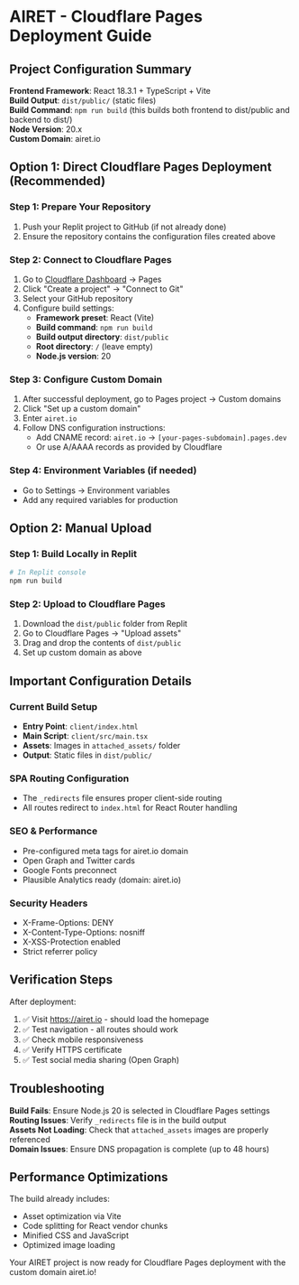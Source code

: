 # AIRET - Cloudflare Pages Deployment Guide

## Project Configuration Summary

**Frontend Framework**: React 18.3.1 + TypeScript + Vite  
**Build Output**: `dist/public/` (static files)  
**Build Command**: `npm run build` (this builds both frontend to dist/public and backend to dist/)  
**Node Version**: 20.x  
**Custom Domain**: airet.io

## Option 1: Direct Cloudflare Pages Deployment (Recommended)

### Step 1: Prepare Your Repository
1. Push your Replit project to GitHub (if not already done)
2. Ensure the repository contains the configuration files created above

### Step 2: Connect to Cloudflare Pages
1. Go to [Cloudflare Dashboard](https://dash.cloudflare.com) → Pages
2. Click "Create a project" → "Connect to Git"
3. Select your GitHub repository
4. Configure build settings:
   - **Framework preset**: React (Vite)
   - **Build command**: `npm run build`
   - **Build output directory**: `dist/public`
   - **Root directory**: `/` (leave empty)
   - **Node.js version**: 20

### Step 3: Configure Custom Domain
1. After successful deployment, go to Pages project → Custom domains
2. Click "Set up a custom domain"
3. Enter `airet.io`
4. Follow DNS configuration instructions:
   - Add CNAME record: `airet.io` → `[your-pages-subdomain].pages.dev`
   - Or use A/AAAA records as provided by Cloudflare

### Step 4: Environment Variables (if needed)
- Go to Settings → Environment variables
- Add any required variables for production

## Option 2: Manual Upload

### Step 1: Build Locally in Replit
```bash
# In Replit console
npm run build
```

### Step 2: Upload to Cloudflare Pages
1. Download the `dist/public` folder from Replit
2. Go to Cloudflare Pages → "Upload assets"
3. Drag and drop the contents of `dist/public`
4. Set up custom domain as above

## Important Configuration Details

### Current Build Setup
- **Entry Point**: `client/index.html`
- **Main Script**: `client/src/main.tsx`
- **Assets**: Images in `attached_assets/` folder
- **Output**: Static files in `dist/public/`

### SPA Routing Configuration
- The `_redirects` file ensures proper client-side routing
- All routes redirect to `index.html` for React Router handling

### SEO & Performance
- Pre-configured meta tags for airet.io domain
- Open Graph and Twitter cards
- Google Fonts preconnect
- Plausible Analytics ready (domain: airet.io)

### Security Headers
- X-Frame-Options: DENY
- X-Content-Type-Options: nosniff
- X-XSS-Protection enabled
- Strict referrer policy

## Verification Steps

After deployment:
1. ✅ Visit https://airet.io - should load the homepage
2. ✅ Test navigation - all routes should work
3. ✅ Check mobile responsiveness
4. ✅ Verify HTTPS certificate
5. ✅ Test social media sharing (Open Graph)

## Troubleshooting

**Build Fails**: Ensure Node.js 20 is selected in Cloudflare Pages settings  
**Routing Issues**: Verify `_redirects` file is in the build output  
**Assets Not Loading**: Check that `attached_assets` images are properly referenced  
**Domain Issues**: Ensure DNS propagation is complete (up to 48 hours)

## Performance Optimizations

The build already includes:
- Asset optimization via Vite
- Code splitting for React vendor chunks
- Minified CSS and JavaScript
- Optimized image loading

Your AIRET project is now ready for Cloudflare Pages deployment with the custom domain airet.io!